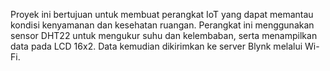 Proyek ini bertujuan untuk membuat perangkat IoT yang dapat memantau kondisi kenyamanan dan kesehatan ruangan. Perangkat ini menggunakan sensor DHT22 untuk mengukur suhu dan kelembaban, serta menampilkan data pada LCD 16x2. Data kemudian dikirimkan ke server Blynk melalui Wi-Fi.
